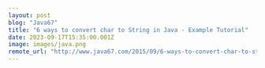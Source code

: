 ```yaml
---
layout: post
blog: "Java67"
title: "6 ways to convert char to String in Java - Example Tutorial"
date: 2023-09-17T15:35:00.001Z
image: images/java.png
remote_url: "http://www.java67.com/2015/09/6-ways-to-convert-char-to-string-in.html"
---
```

